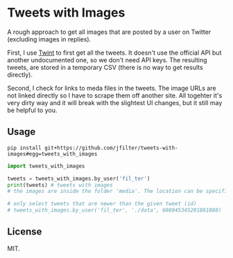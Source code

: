 # Tweets with Images

A rough approach to get all images that are posted by a user on Twitter (excluding images in replies).

First, I use [Twint](https://github.com/haccer/twint) to first get all the tweets. It doesn't use the official API but another undocumented one, so we don't need API keys. The resulting tweets, are stored in a temporary CSV (there is no way to get results directly).

Second, I check for links to meda files in the tweets. The image URLs are not linked directly so I have to scrape them off another site. All togehter it's very dirty way and it will break with the slightest UI changes, but it still may be helpful to you.

## Usage

```console
pip install git+https://github.com/jfilter/tweets-with-images#egg=tweets_with_images
```

```python
import tweets_with_images

tweets = tweets_with_images.by_user('fil_ter')
print(tweets) # tweets with images
# the images are inside the folder 'media'. The location can be specified with the second argument.

# only select tweets that are newer than the given tweet (id)
# tweets_with_images.by_user('fil_ter', './data', 608045345201881088)
```

## License

MIT.
